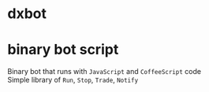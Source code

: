 # dxbot
# binary bot script <br>
Binary bot that runs with `JavaScript` and `CoffeeScript` code <br>
Simple library of `Run`, `Stop`, `Trade`, `Notify` <br>
